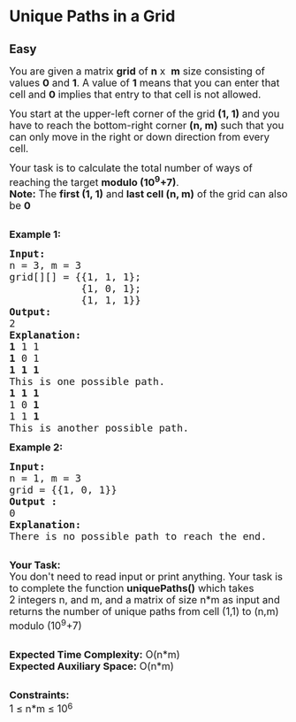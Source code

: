 # Unique Paths in a Grid
## Easy
<div class="problems_problem_content__Xm_eO"><p><span style="font-size:18px">You are given a matrix <strong>grid</strong> of&nbsp;<strong>n</strong> x&nbsp; <strong>m</strong> size consisting of values <strong>0</strong> and <strong>1</strong>. A value of <strong>1</strong> means that you can enter that cell and <strong>0</strong> implies that entry to that cell is not allowed. </span></p>

<p><span style="font-size:18px">You start at the upper-left corner of the grid <strong>(1, 1)</strong> and you have to reach the bottom-right corner <strong>(n, m)</strong> such that you can only move in the right or down direction from every cell. </span></p>

<p><span style="font-size:18px">Your task is to calculate the total number of ways of reaching the target <strong>modulo (10<sup>9</sup>+7)</strong>.<br>
<strong>Note:</strong> The <strong>first (1, 1)</strong> and <strong>last cell (n, m)</strong> of the grid can also be <strong>0</strong></span></p>

<p><br>
<strong><span style="font-size:18px">Example 1:</span></strong></p>

<pre><span style="font-size:18px"><strong>Input:
</strong>n = 3, m = 3
grid[][] = {{1, 1, 1};
&nbsp;           {1, 0, 1};
&nbsp;           {1, 1, 1}}
<strong>Output:
</strong>2
<strong>Explanation:</strong>
<strong>1</strong> 1 1
<strong>1</strong> 0 1
<strong>1 1 1
</strong>This is one possible path.
<strong>1</strong> <strong>1 1</strong>
1 0 <strong>1</strong>
1<strong> </strong>1 <strong>1
</strong>This is another possible path.</span>
</pre>

<p><span style="font-size:18px"><strong>Example 2:</strong></span></p>

<pre><span style="font-size:18px"><strong>Input:
</strong>n = 1, m = 3
grid = {{1, 0, 1}}
<strong>Output :</strong>
0
<strong>Explanation:</strong>
There is no possible path to reach the end.
</span></pre>

<p><br>
<span style="font-size:18px"><strong>Your Task:&nbsp;&nbsp;</strong><br>
You don't need to read input or print anything. Your task is to complete the function&nbsp;<strong>uniquePaths()</strong>&nbsp;which takes 2&nbsp;integers n,&nbsp;and m, and a matrix of size n*m as input and returns the number of unique paths from cell (1,1) to (n,m) modulo (10<sup>9</sup>+7)</span></p>

<p><br>
<span style="font-size:18px"><strong>Expected Time Complexity:</strong>&nbsp;O(n*m)<br>
<strong>Expected Auxiliary Space:</strong>&nbsp;O(n*m)</span></p>

<p><br>
<span style="font-size:18px"><strong>Constraints:</strong><br>
1 ≤ n*m ≤ 10</span><sup><span style="font-size:15px">6</span></sup></p>
</div>